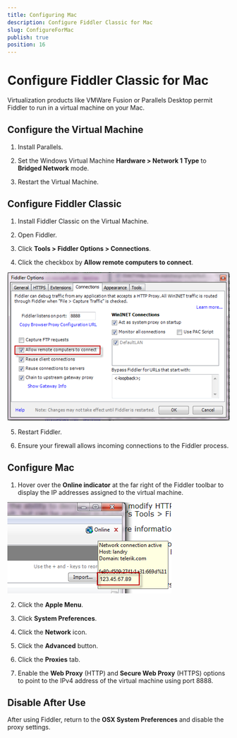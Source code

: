 ```yaml
---
title: Configuring Mac
description: Configure Fiddler Classic for Mac
slug: ConfigureForMac
publish: true
position: 16
---
```


Configure Fiddler Classic for Mac
=========================

Virtualization products like VMWare Fusion or Parallels Desktop permit Fiddler to run in a virtual machine on your Mac.

Configure the Virtual Machine
-----------------------------

1. Install Parallels.

2. Set the Windows Virtual Machine **Hardware > Network 1 Type** to **Bridged Network** mode.

3. Restart the Virtual Machine.

Configure Fiddler Classic
-------------------------

1. Install Fiddler Classic on the Virtual Machine.

2. Open Fiddler.

3. Click **Tools > Fiddler Options > Connections**.

4. Click the checkbox by **Allow remote computers to connect**. 

 ![Allow remote computers to connect][1]

5. Restart Fiddler.

6. Ensure your firewall allows incoming connections to the Fiddler process. 

Configure Mac 
-------------

1. Hover over the **Online indicator** at the far right of the Fiddler toolbar to display the IP addresses assigned to the virtual machine.

 ![Online Tooltip][2]

2. Click the **Apple Menu**.

3. Click **System Preferences**. 

4. Click the **Network** icon.

5. Click the **Advanced** button. 

6. Click the **Proxies** tab. 

7. Enable the **Web Proxy** (HTTP) and **Secure Web Proxy** (HTTPS) options to point to the IPv4 address of the virtual machine using port 8888.

Disable After Use
-----------------

After using Fiddler, return to the **OSX System Preferences** and disable the proxy settings.

[1]: ../../images/ConfigureForMac/AllowRemoteComputersToConnect.png
[2]: ../../images/ConfigureForMac/OnlineTooltip.png
